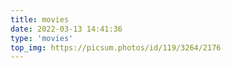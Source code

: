 ```yaml
---
title: movies
date: 2022-03-13 14:41:36
type: 'movies'
top_img: https://picsum.photos/id/119/3264/2176
---
```

